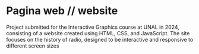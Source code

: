 # Pagina web // website
Project submitted for the Interactive Graphics course at UNAL in 2024, consisting of a website created using HTML, CSS, and JavaScript. The site focuses on the history of radio, designed to be interactive and responsive to different screen sizes
